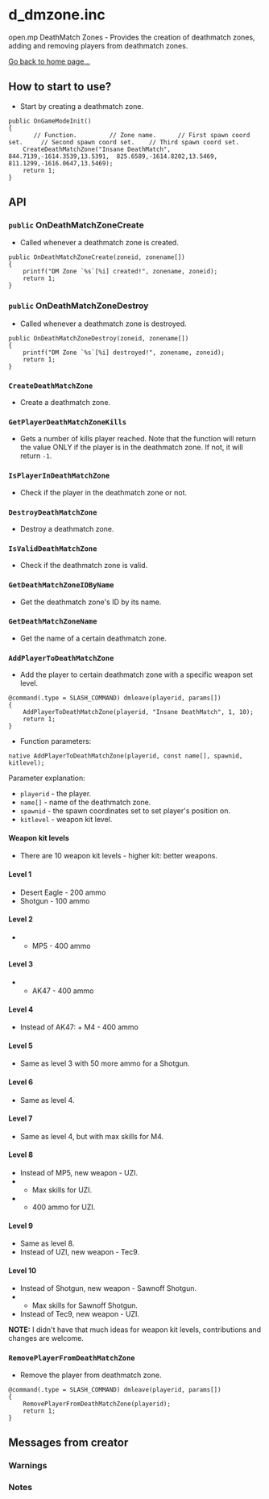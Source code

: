 # d_dmzone.inc
open.mp DeathMatch Zones - Provides the creation of deathmatch zones, adding and removing players from deathmatch zones.

[Go back to home page...](README.md)
## How to start to use?
- Start by creating a deathmatch zone.

```pawn
public OnGameModeInit()
{
       // Function.         // Zone name.      // First spawn coord set.     // Second spawn coord set.    // Third spawn coord set.
    CreateDeathMatchZone("Insane DeathMatch", 844.7139,-1614.3539,13.5391,  825.6589,-1614.8202,13.5469,  811.1299,-1616.0647,13.5469);
    return 1;
}
```
## API
### `public` OnDeathMatchZoneCreate
- Called whenever a deathmatch zone is created.

```pawn
public OnDeathMatchZoneCreate(zoneid, zonename[])
{
    printf("DM Zone `%s`[%i] created!", zonename, zoneid);
    return 1;
}
```
### `public` OnDeathMatchZoneDestroy
- Called whenever a deathmatch zone is destroyed.

```pawn
public OnDeathMatchZoneDestroy(zoneid, zonename[])
{
    printf("DM Zone `%s`[%i] destroyed!", zonename, zoneid);
    return 1;
}
```
### `CreateDeathMatchZone`
- Create a deathmatch zone.

### `GetPlayerDeathMatchZoneKills`
- Gets a number of kills player reached. Note that the function will return the value ONLY if the player is in the deathmatch zone. If not, it will return `-1`.

### `IsPlayerInDeathMatchZone`
- Check if the player in the deathmatch zone or not.

### `DestroyDeathMatchZone`
- Destroy a deathmatch zone.

### `IsValidDeathMatchZone`
- Check if the deathmatch zone is valid.

### `GetDeathMatchZoneIDByName`
- Get the deathmatch zone's ID by its name.

### `GetDeathMatchZoneName`
- Get the name of a certain deathmatch zone.

### `AddPlayerToDeathMatchZone`
- Add the player to certain deathmatch zone with a specific weapon set level.

```pawn
@command(.type = SLASH_COMMAND) dmleave(playerid, params[])
{
    AddPlayerToDeathMatchZone(playerid, "Insane DeathMatch", 1, 10);
    return 1;
}
```
- Function parameters:
```pawn
native AddPlayerToDeathMatchZone(playerid, const name[], spawnid, kitlevel);
```
Parameter explanation:
- `playerid` - the player.
- `name[]` - name of the deathmatch zone.
- `spawnid` - the spawn coordinates set to set player's position on.
- `kitlevel` - weapon kit level.

#### Weapon kit levels
- There are 10 weapon kit levels - higher kit: better weapons.

#### Level 1
- Desert Eagle - 200 ammo
- Shotgun - 100 ammo

#### Level 2
- + MP5 - 400 ammo

#### Level 3
- + AK47 - 400 ammo

#### Level 4
- Instead of AK47: + M4 - 400 ammo

#### Level 5
- Same as level 3 with 50 more ammo for a Shotgun.

#### Level 6
- Same as level 4.

#### Level 7
- Same as level 4, but with max skills for M4.

#### Level 8
- Instead of MP5, new weapon - UZI.
- + Max skills for UZI.
- + 400 ammo for UZI.

#### Level 9
- Same as level 8.
- Instead of UZI, new weapon - Tec9.

#### Level 10
- Instead of Shotgun, new weapon - Sawnoff Shotgun.
- + Max skills for Sawnoff Shotgun.
- Instead of Tec9, new weapon - UZI.

**NOTE:** I didn't have that much ideas for weapon kit levels, contributions and changes are welcome.

### `RemovePlayerFromDeathMatchZone`
- Remove the player from deathmatch zone.

```pawn
@command(.type = SLASH_COMMAND) dmleave(playerid, params[])
{
    RemovePlayerFromDeathMatchZone(playerid);
    return 1;
}
```
## Messages from creator
### Warnings
### Notes
